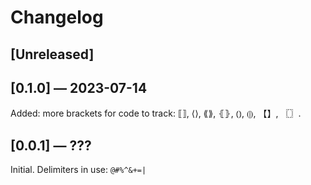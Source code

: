 # Changelog

## [Unreleased]

## [0.1.0] — 2023-07-14
Added: more brackets for code to track: ⟦⟧, ⟨⟩, ⟪⟫, ⦃⦄, ⦅⦆, ⦇⦈, 【】, 〖〗.

## [0.0.1] — ???
Initial.
Delimiters in use: `@#%^&+=|`
